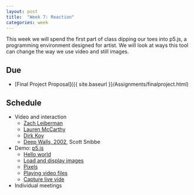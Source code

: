 ```yaml
---
layout: post
title:  "Week 7: Reaction"
categories: week
---
```


This week we will spend the first part of class dipping our toes into p5.js, a programming environment designed for artist. We will look at ways this tool can change the way we use video and still images.

## Due

* [Final Project Proposal]({{ site.baseurl }}/Assignments/finalproject.html)

## Schedule

* Video and interaction
  * [Zach Leiberman](http://thesystemis.com/projects/)
  * [Lauren McCarthy](http://lauren-mccarthy.com/)
  * [Dirk Koy](https://www.instagram.com/dirkkoy/)
  * [Deep Walls, 2002](https://www.snibbe.com/projects/interactive/deepwalls/), Scott Snibbe
* Demo: [p5.js](http://p5js.org)
  * [Hello world](https://editor.p5js.org/kellyegan/sketches/1-7QaFrYK)
  * [Load and display images](https://editor.p5js.org/kellyegan/sketches/RO0hyoX_j)
  * [Pixels]()
  * [Playing video files](https://editor.p5js.org/kellyegan/sketches/K3a-lhrWl)
  * [Capture live vide](https://editor.p5js.org/kellyegan/sketches/xZZifjx4W)
* Individual meetings
